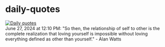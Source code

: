 # daily-quotes
[![Daily quotes](https://github.com/ceepu8/daily-quotes/actions/workflows/daily-quote.yml/badge.svg)](https://github.com/ceepu8/daily-quotes/actions/workflows/daily-quote.yml)<br/>
June 27, 2024 at 12:10 PM: "So then, the relationship of self to other is the complete realization that loving yourself is impossible without loving everything defined as other than yourself." - Alan Watts
